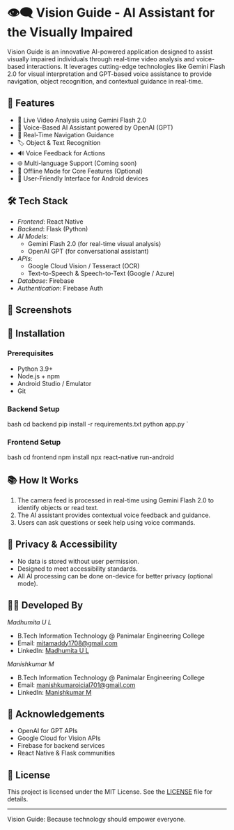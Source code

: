 
# 👁‍🗨 Vision Guide - AI Assistant for the Visually Impaired

Vision Guide is an innovative AI-powered application designed to assist visually impaired individuals through real-time video analysis and voice-based interactions. It leverages cutting-edge technologies like Gemini Flash 2.0 for visual interpretation and GPT-based voice assistance to provide navigation, object recognition, and contextual guidance in real-time.

## 🚀 Features

- 🎥 Live Video Analysis using Gemini Flash 2.0  
- 🧠 Voice-Based AI Assistant powered by OpenAI (GPT)  
- 🧭 Real-Time Navigation Guidance  
- 🏷 Object & Text Recognition  
- 🔊 Voice Feedback for Actions  
- 🌐 Multi-language Support (Coming soon)  
- 📴 Offline Mode for Core Features (Optional)  
- 📱 User-Friendly Interface for Android devices  

## 🛠 Tech Stack

- *Frontend*: React Native  
- *Backend*: Flask (Python)  
- *AI Models*:  
  - Gemini Flash 2.0 (for real-time visual analysis)  
  - OpenAI GPT (for conversational assistant)  
- *APIs*:  
  - Google Cloud Vision / Tesseract (OCR)  
  - Text-to-Speech & Speech-to-Text (Google / Azure)  
- *Database*: Firebase  
- *Authentication*: Firebase Auth  

## 📸 Screenshots


## 🔧 Installation

### Prerequisites

- Python 3.9+  
- Node.js + npm  
- Android Studio / Emulator  
- Git  

### Backend Setup

bash
cd backend
pip install -r requirements.txt
python app.py
`

### Frontend Setup

bash
cd frontend
npm install
npx react-native run-android


## 📚 How It Works

1. The camera feed is processed in real-time using Gemini Flash 2.0 to identify objects or read text.
2. The AI assistant provides contextual voice feedback and guidance.
3. Users can ask questions or seek help using voice commands.

## 🔐 Privacy & Accessibility

* No data is stored without user permission.
* Designed to meet accessibility standards.
* All AI processing can be done on-device for better privacy (optional mode).

## 🧑‍💻 Developed By

*Madhumita U L*

* B.Tech Information Technology @ Panimalar Engineering College
* Email: [mitamaddy1708@gmail.com](mailto:mitamaddy1708@gmail.com)
* LinkedIn: [Madhumita U L](https://www.linkedin.com/in/madhumita-ul-014a92278)

*Manishkumar M*

* B.Tech Information Technology @ Panimalar Engineering College
* Email: [manishkumaroicial701@gmail.com](mailto:manishkumaroicial701@gmail.com)
* LinkedIn: [Manishkumar M](https://www.linkedin.com/in/manishkumar-m-709128279)

## 🌟 Acknowledgements

* OpenAI for GPT APIs
* Google Cloud for Vision APIs
* Firebase for backend services
* React Native & Flask communities

## 📜 License

This project is licensed under the MIT License. See the [LICENSE](LICENSE) file for details.

---

Vision Guide: Because technology should empower everyone.
